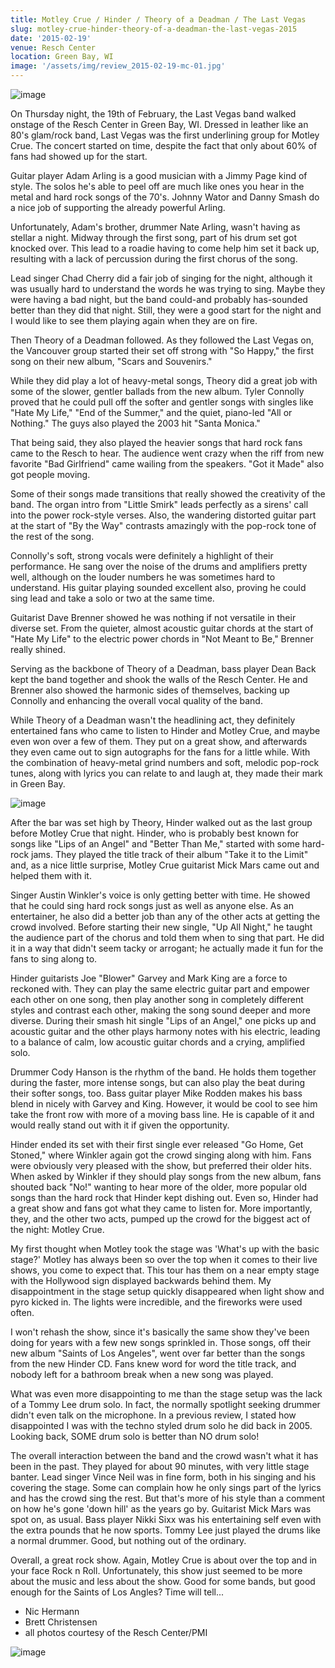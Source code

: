 ```yaml
---
title: Motley Crue / Hinder / Theory of a Deadman / The Last Vegas
slug: motley-crue-hinder-theory-of-a-deadman-the-last-vegas-2015
date: '2015-02-19'
venue: Resch Center
location: Green Bay, WI
image: '/assets/img/review_2015-02-19-mc-01.jpg'
---
```


![image](/assets/img/review_2015-02-19-mc-01.jpg)

On Thursday night, the 19th of February, the Last Vegas band walked onstage of the Resch Center in Green Bay, WI. Dressed in leather like an 80's glam/rock band, Last Vegas was the first underlining group for Motley Crue. The concert started on time, despite the fact that only about 60% of fans had showed up for the start.

Guitar player Adam Arling is a good musician with a Jimmy Page kind of style. The solos he's able to peel off are much like ones you hear in the metal and hard rock songs of the 70's. Johnny Wator and Danny Smash do a nice job of supporting the already powerful Arling.

Unfortunately, Adam's brother, drummer Nate Arling, wasn't having as stellar a night. Midway through the first song, part of his drum set got knocked over. This lead to a roadie having to come help him set it back up, resulting with a lack of percussion during the first chorus of the song.

Lead singer Chad Cherry did a fair job of singing for the night, although it was usually hard to understand the words he was trying to sing. Maybe they were having a bad night, but the band could-and probably has-sounded better than they did that night. Still, they were a good start for the night and I would like to see them playing again when they are on fire.

Then Theory of a Deadman followed. As they followed the Last Vegas on, the Vancouver group started their set off strong with "So Happy," the first song on their new album, "Scars and Souvenirs." 

While they did play a lot of heavy-metal songs, Theory did a great job with some of the slower, gentler ballads from the new album. Tyler Connolly proved that he could pull off the softer and gentler songs with singles like "Hate My Life," "End of the Summer," and the quiet, piano-led "All or Nothing." The guys also played the 2003 hit "Santa Monica."

That being said, they also played the heavier songs that hard rock fans came to the Resch to hear. The audience went crazy when the riff from new favorite "Bad Girlfriend" came wailing from the speakers. "Got it Made" also got people moving.

Some of their songs made transitions that really showed the creativity of the band. The organ intro from "Little Smirk" leads perfectly as a sirens' call into the power rock-style verses. Also, the wandering distorted guitar part at the start of "By the Way" contrasts amazingly with the pop-rock tone of the rest of the song.

Connolly's soft, strong vocals were definitely a highlight of their performance. He sang over the noise of the drums and amplifiers pretty well, although on the louder numbers he was sometimes hard to understand. His guitar playing sounded excellent also, proving he could sing lead and take a solo or two at the same time.

Guitarist Dave Brenner showed he was nothing if not versatile in their diverse set. From the quieter, almost acoustic guitar chords at the start of "Hate My Life" to the electric power chords in "Not Meant to Be," Brenner really shined.

Serving as the backbone of Theory of a Deadman, bass player Dean Back kept the band together and shook the walls of the Resch Center. He and Brenner also showed the harmonic sides of themselves, backing up Connolly and enhancing the overall vocal quality of the band.

While Theory of a Deadman wasn't the headlining act, they definitely entertained fans who came to listen to Hinder and Motley Crue, and maybe even won over a few of them. They put on a great show, and afterwards they even came out to sign autographs for the fans for a little while. With the combination of heavy-metal grind numbers and soft, melodic pop-rock tunes, along with lyrics you can relate to and laugh at, they made their mark in Green Bay.

![image](/assets/img/review_2015-02-19-mc-02.jpg)

After the bar was set high by Theory, Hinder walked out as the last group before Motley Crue that night. Hinder, who is probably best known for songs like "Lips of an Angel" and "Better Than Me," started with some hard-rock jams. They played the title track of their album "Take it to the Limit" and, as a nice little surprise, Motley Crue guitarist Mick Mars came out and helped them with it. 

Singer Austin Winkler's voice is only getting better with time. He showed that he could sing hard rock songs just as well as anyone else. As an entertainer, he also did a better job than any of the other acts at getting the crowd involved. Before starting their new single, "Up All Night," he taught the audience part of the chorus and told them when to sing that part. He did it in a way that didn't seem tacky or arrogant; he actually made it fun for the fans to sing along to.

Hinder guitarists Joe "Blower" Garvey and Mark King are a force to reckoned with. They can play the same electric guitar part and empower each other on one song, then play another song in completely different styles and contrast each other, making the song sound deeper and more diverse. During their smash hit single "Lips of an Angel," one picks up and acoustic guitar and the other plays harmony notes with his electric, leading to a balance of calm, low acoustic guitar chords and a crying, amplified solo.

Drummer Cody Hanson is the rhythm of the band. He holds them together during the faster, more intense songs, but can also play the beat during their softer songs, too. Bass guitar player Mike Rodden makes his bass blend in nicely with Garvey and King. However, it would be cool to see him take the front row with more of a moving bass line. He is capable of it and would really stand out with it if given the opportunity.

Hinder ended its set with their first single ever released "Go Home, Get Stoned," where Winkler again got the crowd singing along with him. Fans were obviously very pleased with the show, but preferred their older hits. When asked by Winkler if they should play songs from the new album, fans shouted back "No!" wanting to hear more of the older, more popular old songs than the hard rock that Hinder kept dishing out. Even so, Hinder had a great show and fans got what they came to listen for. More importantly, they, and the other two acts, pumped up the crowd for the biggest act of the night: Motley Crue.

My first thought when Motley took the stage was 'What's up with the basic stage?' Motley has always been so over the top when it comes to their live shows, you come to expect that. This tour has them on a near empty stage with the Hollywood sign displayed backwards behind them. My disappointment in the stage setup quickly disappeared when light show and pyro kicked in. The lights were incredible, and the fireworks were used often.

I won't rehash the show, since it's basically the same show they've been doing for years with a few new songs sprinkled in. Those songs, off their new album "Saints of Los Angeles", went over far better than the songs from the new Hinder CD. Fans knew word for word the title track, and nobody left for a bathroom break when a new song was played.

What was even more disappointing to me than the stage setup was the lack of a Tommy Lee drum solo. In fact, the normally spotlight seeking drummer didn't even talk on the microphone. In a previous review, I stated how disappointed I was with the techno styled drum solo he did back in 2005. Looking back, SOME drum solo is better than NO drum solo! 

The overall interaction between the band and the crowd wasn't what it has been in the past. They played for about 90 minutes, with very little stage banter. Lead singer Vince Neil was in fine form, both in his singing and his covering the stage. Some can complain how he only sings part of the lyrics and has the crowd sing the rest. But that's more of his style than a comment on how he's gone 'down hill' as the years go by. Guitarist Mick Mars was spot on, as usual. Bass player Nikki Sixx was his entertaining self even with the extra pounds that he now sports. Tommy Lee just played the drums like a normal drummer. Good, but nothing out of the ordinary.

Overall, a great rock show. Again, Motley Crue is about over the top and in your face Rock n Roll. Unfortunately, this show just seemed to be more about the music and less about the show. Good for some bands, but good enough for the Saints of Los Angles? Time will tell...

- Nic Hermann
- Brett Christensen
- all photos courtesy of the Resch Center/PMI

![image](/assets/img/review_2015-02-19-mc-03.jpg)